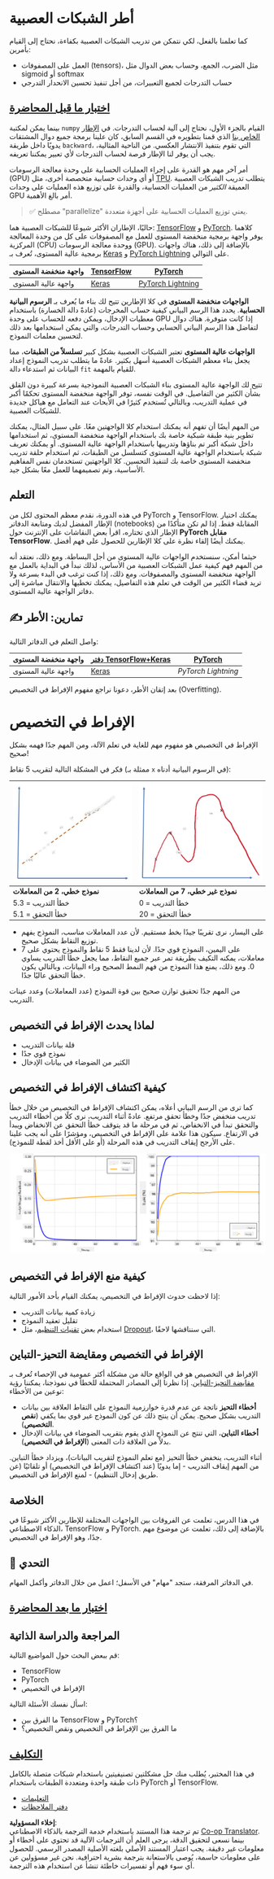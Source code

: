 <!--
CO_OP_TRANSLATOR_METADATA:
{
  "original_hash": "2b544f20b796402507fb05a0df893323",
  "translation_date": "2025-08-26T10:29:57+00:00",
  "source_file": "lessons/3-NeuralNetworks/05-Frameworks/README.md",
  "language_code": "ar"
}
-->
# أطر الشبكات العصبية

كما تعلمنا بالفعل، لكي نتمكن من تدريب الشبكات العصبية بكفاءة، نحتاج إلى القيام بأمرين:

* العمل على المصفوفات (tensors)، مثل الضرب، الجمع، وحساب بعض الدوال مثل sigmoid أو softmax  
* حساب التدرجات لجميع التعبيرات، من أجل تنفيذ تحسين الانحدار التدرجي

## [اختبار ما قبل المحاضرة](https://red-field-0a6ddfd03.1.azurestaticapps.net/quiz/105)

بينما يمكن لمكتبة `numpy` القيام بالجزء الأول، نحتاج إلى آلية لحساب التدرجات. في [الإطار الخاص بنا](../../../../../lessons/3-NeuralNetworks/04-OwnFramework/OwnFramework.ipynb) الذي قمنا بتطويره في القسم السابق، كان علينا برمجة جميع دوال المشتقات يدويًا داخل طريقة `backward`، التي تقوم بتنفيذ الانتشار العكسي. من الناحية المثالية، يجب أن يوفر لنا الإطار فرصة لحساب التدرجات لأي تعبير يمكننا تعريفه.

أمر آخر مهم هو القدرة على إجراء العمليات الحسابية على وحدة معالجة الرسومات (GPU) أو أي وحدات حسابية متخصصة أخرى، مثل [TPU](https://en.wikipedia.org/wiki/Tensor_Processing_Unit). يتطلب تدريب الشبكات العصبية العميقة *الكثير* من العمليات الحسابية، والقدرة على توزيع هذه العمليات على وحدات GPU أمر بالغ الأهمية.

> ✅ مصطلح "parallelize" يعني توزيع العمليات الحسابية على أجهزة متعددة.

حاليًا، الإطاران الأكثر شيوعًا للشبكات العصبية هما: [TensorFlow](http://TensorFlow.org) و [PyTorch](https://pytorch.org/). كلاهما يوفر واجهة برمجية منخفضة المستوى للعمل مع المصفوفات على كل من وحدة المعالجة المركزية (CPU) ووحدة معالجة الرسومات (GPU). بالإضافة إلى ذلك، هناك واجهات برمجية عالية المستوى، تُعرف بـ [Keras](https://keras.io/) و [PyTorch Lightning](https://pytorchlightning.ai/) على التوالي.

واجهة منخفضة المستوى | [TensorFlow](http://TensorFlow.org) | [PyTorch](https://pytorch.org/)  
----------------------|-------------------------------------|--------------------------------  
واجهة عالية المستوى  | [Keras](https://keras.io/)         | [PyTorch Lightning](https://pytorchlightning.ai/)  

**الواجهات منخفضة المستوى** في كلا الإطارين تتيح لك بناء ما يُعرف بـ **الرسوم البيانية الحسابية**. يحدد هذا الرسم البياني كيفية حساب المخرجات (عادةً دالة الخسارة) باستخدام معطيات الإدخال، ويمكن دفعه للحساب على وحدة GPU إذا كانت متوفرة. هناك دوال لتفاضل هذا الرسم البياني الحسابي وحساب التدرجات، والتي يمكن استخدامها بعد ذلك لتحسين معلمات النموذج.

**الواجهات عالية المستوى** تعتبر الشبكات العصبية بشكل كبير **تسلسلاً من الطبقات**، مما يجعل بناء معظم الشبكات العصبية أسهل بكثير. عادةً ما يتطلب تدريب النموذج إعداد البيانات ثم استدعاء دالة `fit` للقيام بالمهمة.

تتيح لك الواجهة عالية المستوى بناء الشبكات العصبية النموذجية بسرعة كبيرة دون القلق بشأن الكثير من التفاصيل. في الوقت نفسه، توفر الواجهة منخفضة المستوى تحكمًا أكبر في عملية التدريب، وبالتالي تُستخدم كثيرًا في الأبحاث عند التعامل مع هياكل جديدة للشبكات العصبية.

من المهم أيضًا أن تفهم أنه يمكنك استخدام كلا الواجهتين معًا. على سبيل المثال، يمكنك تطوير بنية طبقة شبكية خاصة بك باستخدام الواجهة منخفضة المستوى، ثم استخدامها داخل شبكة أكبر تم بناؤها وتدريبها باستخدام الواجهة عالية المستوى. أو يمكنك تعريف شبكة باستخدام الواجهة عالية المستوى كتسلسل من الطبقات، ثم استخدام حلقة تدريب منخفضة المستوى خاصة بك لتنفيذ التحسين. كلا الواجهتين تستخدمان نفس المفاهيم الأساسية، وتم تصميمهما للعمل معًا بشكل جيد.

## التعلم

في هذه الدورة، نقدم معظم المحتوى لكل من PyTorch و TensorFlow. يمكنك اختيار الإطار المفضل لديك ومتابعة الدفاتر (notebooks) المقابلة فقط. إذا لم تكن متأكدًا من الإطار الذي تختاره، اقرأ بعض النقاشات على الإنترنت حول **PyTorch مقابل TensorFlow**. يمكنك أيضًا إلقاء نظرة على كلا الإطارين للحصول على فهم أفضل.

حيثما أمكن، سنستخدم الواجهات عالية المستوى من أجل البساطة. ومع ذلك، نعتقد أنه من المهم فهم كيفية عمل الشبكات العصبية من الأساس، لذلك نبدأ في البداية بالعمل مع الواجهة منخفضة المستوى والمصفوفات. ومع ذلك، إذا كنت ترغب في البدء بسرعة ولا تريد قضاء الكثير من الوقت في تعلم هذه التفاصيل، يمكنك تخطيها والانتقال مباشرة إلى دفاتر الواجهة عالية المستوى.

## ✍️ تمارين: الأطر

واصل التعلم في الدفاتر التالية:

واجهة منخفضة المستوى | [دفتر TensorFlow+Keras](../../../../../lessons/3-NeuralNetworks/05-Frameworks/IntroKerasTF.ipynb) | [PyTorch](../../../../../lessons/3-NeuralNetworks/05-Frameworks/IntroPyTorch.ipynb)  
----------------------|-------------------------------------|--------------------------------  
واجهة عالية المستوى  | [Keras](../../../../../lessons/3-NeuralNetworks/05-Frameworks/IntroKeras.ipynb)         | *PyTorch Lightning*  

بعد إتقان الأطر، دعونا نراجع مفهوم الإفراط في التخصيص (Overfitting).

# الإفراط في التخصيص

الإفراط في التخصيص هو مفهوم مهم للغاية في تعلم الآلة، ومن المهم جدًا فهمه بشكل صحيح!

فكر في المشكلة التالية لتقريب 5 نقاط (ممثلة بـ `x` في الرسوم البيانية أدناه):

![linear](../../../../../translated_images/overfit1.f24b71c6f652e59e6bed7245ffbeaecc3ba320e16e2221f6832b432052c4da43.ar.jpg) | ![overfit](../../../../../translated_images/overfit2.131f5800ae10ca5e41d12a411f5f705d9ee38b1b10916f284b787028dd55cc1c.ar.jpg)  
-------------------------|--------------------------  
**نموذج خطي، 2 من المعاملات** | **نموذج غير خطي، 7 من المعاملات**  
خطأ التدريب = 5.3 | خطأ التدريب = 0  
خطأ التحقق = 5.1 | خطأ التحقق = 20  

* على اليسار، نرى تقريبًا جيدًا بخط مستقيم. لأن عدد المعاملات مناسب، النموذج يفهم توزيع النقاط بشكل صحيح.  
* على اليمين، النموذج قوي جدًا. لأن لدينا فقط 5 نقاط والنموذج يحتوي على 7 معاملات، يمكنه التكيف بطريقة تمر عبر جميع النقاط، مما يجعل خطأ التدريب يساوي 0. ومع ذلك، يمنع هذا النموذج من فهم النمط الصحيح وراء البيانات، وبالتالي يكون خطأ التحقق عاليًا جدًا.

من المهم جدًا تحقيق توازن صحيح بين قوة النموذج (عدد المعاملات) وعدد عينات التدريب.

## لماذا يحدث الإفراط في التخصيص

  * قلة بيانات التدريب  
  * نموذج قوي جدًا  
  * الكثير من الضوضاء في بيانات الإدخال  

## كيفية اكتشاف الإفراط في التخصيص

كما ترى من الرسم البياني أعلاه، يمكن اكتشاف الإفراط في التخصيص من خلال خطأ تدريب منخفض جدًا وخطأ تحقق مرتفع. عادةً أثناء التدريب، نرى كلًا من أخطاء التدريب والتحقق تبدأ في الانخفاض، ثم في مرحلة ما قد يتوقف خطأ التحقق عن الانخفاض ويبدأ في الارتفاع. سيكون هذا علامة على الإفراط في التخصيص، ومؤشرًا على أنه يجب علينا على الأرجح إيقاف التدريب في هذه المرحلة (أو على الأقل أخذ لقطة للنموذج).

![overfitting](../../../../../translated_images/Overfitting.408ad91cd90b4371d0a81f4287e1409c359751adeb1ae450332af50e84f08c3e.ar.png)

## كيفية منع الإفراط في التخصيص

إذا لاحظت حدوث الإفراط في التخصيص، يمكنك القيام بأحد الأمور التالية:

 * زيادة كمية بيانات التدريب  
 * تقليل تعقيد النموذج  
 * استخدام بعض [تقنيات التنظيم](../../4-ComputerVision/08-TransferLearning/TrainingTricks.md)، مثل [Dropout](../../4-ComputerVision/08-TransferLearning/TrainingTricks.md#Dropout)، التي سنناقشها لاحقًا.  

## الإفراط في التخصيص ومقايضة التحيز-التباين

الإفراط في التخصيص هو في الواقع حالة من مشكلة أكثر عمومية في الإحصاء تُعرف بـ [مقايضة التحيز-التباين](https://en.wikipedia.org/wiki/Bias%E2%80%93variance_tradeoff). إذا نظرنا إلى المصادر المحتملة للخطأ في نموذجنا، يمكننا رؤية نوعين من الأخطاء:

* **أخطاء التحيز** ناتجة عن عدم قدرة خوارزمية النموذج على التقاط العلاقة بين بيانات التدريب بشكل صحيح. يمكن أن ينتج ذلك عن كون النموذج غير قوي بما يكفي (**نقص التخصيص**).  
* **أخطاء التباين**، التي تنتج عن النموذج الذي يقوم بتقريب الضوضاء في بيانات الإدخال بدلاً من العلاقة ذات المعنى (**الإفراط في التخصيص**).  

أثناء التدريب، ينخفض خطأ التحيز (مع تعلم النموذج لتقريب البيانات)، ويزداد خطأ التباين. من المهم إيقاف التدريب - إما يدويًا (عند اكتشاف الإفراط في التخصيص) أو تلقائيًا (عن طريق إدخال التنظيم) - لمنع الإفراط في التخصيص.

## الخلاصة

في هذا الدرس، تعلمت عن الفروقات بين الواجهات المختلفة للإطارين الأكثر شيوعًا في الذكاء الاصطناعي، TensorFlow و PyTorch. بالإضافة إلى ذلك، تعلمت عن موضوع مهم جدًا، وهو الإفراط في التخصيص.

## 🚀 التحدي

في الدفاتر المرفقة، ستجد "مهام" في الأسفل؛ اعمل من خلال الدفاتر وأكمل المهام.

## [اختبار ما بعد المحاضرة](https://red-field-0a6ddfd03.1.azurestaticapps.net/quiz/205)

## المراجعة والدراسة الذاتية

قم ببعض البحث حول المواضيع التالية:

- TensorFlow  
- PyTorch  
- الإفراط في التخصيص  

اسأل نفسك الأسئلة التالية:

- ما الفرق بين TensorFlow و PyTorch؟  
- ما الفرق بين الإفراط في التخصيص ونقص التخصيص؟  

## [التكليف](lab/README.md)

في هذا المختبر، يُطلب منك حل مشكلتين تصنيفيتين باستخدام شبكات متصلة بالكامل ذات طبقة واحدة ومتعددة الطبقات باستخدام PyTorch أو TensorFlow.

* [التعليمات](lab/README.md)  
* [دفتر الملاحظات](../../../../../lessons/3-NeuralNetworks/05-Frameworks/lab/LabFrameworks.ipynb)  

**إخلاء المسؤولية**:  
تم ترجمة هذا المستند باستخدام خدمة الترجمة بالذكاء الاصطناعي [Co-op Translator](https://github.com/Azure/co-op-translator). بينما نسعى لتحقيق الدقة، يرجى العلم أن الترجمات الآلية قد تحتوي على أخطاء أو معلومات غير دقيقة. يجب اعتبار المستند الأصلي بلغته الأصلية المصدر الرسمي. للحصول على معلومات حاسمة، يُوصى بالاستعانة بترجمة بشرية احترافية. نحن غير مسؤولين عن أي سوء فهم أو تفسيرات خاطئة تنشأ عن استخدام هذه الترجمة.